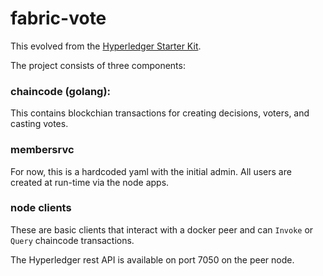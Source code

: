 # fabric-vote

This evolved from the [Hyperledger Starter Kit](https://hyperledger-fabric.readthedocs.io/en/latest/starter/fabric-starter-kit/#fabric-starter-kit).  

The project consists of three components:

### chaincode (golang):  

This contains blockchian transactions for creating decisions, voters, and casting votes.


### membersrvc

For now, this is a hardcoded yaml with the initial admin.  All users are created at run-time via the node apps.


### node clients

These are basic clients that interact with a docker peer and can `Invoke` or `Query` chaincode transactions.
 
The Hyperledger rest API is available on port 7050 on the peer node.
